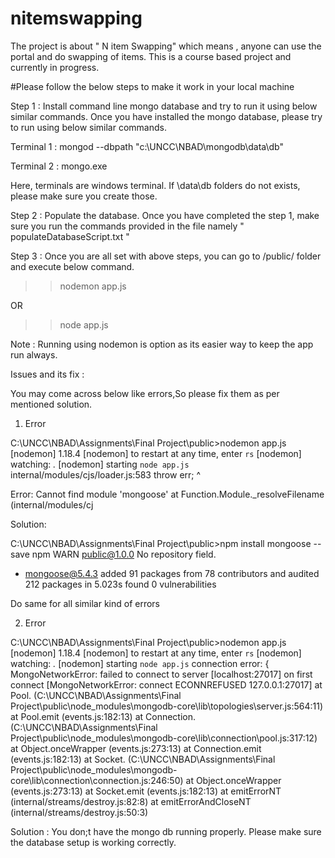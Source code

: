 # nitemswapping
The project is about " N item Swapping" which means , anyone can use the portal and do swapping of items. This is a course based project and currently in progress. 

#Please follow the below steps to make it work in your local machine

Step 1 : Install command line mongo database and try to run it using below similar commands.
Once you have installed the mongo database, please try to run using below similar commands.

Terminal 1 : mongod --dbpath "c:\UNCC\NBAD\mongodb\data\db"

Terminal 2 : mongo.exe

Here, terminals are windows terminal. If \data\db folders do not exists, please make sure you create those.

Step 2 : Populate the database.
Once you have completed the step 1, make sure you run the commands provided in the file namely " populateDatabaseScript.txt "

Step 3 : Once you are all set with above steps, you can go to /public/ folder and execute below command.

>> nodemon app.js

OR

>>node app.js

Note : Running using nodemon is option as its easier way to keep the app run always.

Issues and its fix : 

You may come across below like errors,So please fix them as per mentioned solution.

1. Error

C:\UNCC\NBAD\Assignments\Final Project\public>nodemon app.js
[nodemon] 1.18.4
[nodemon] to restart at any time, enter `rs`
[nodemon] watching: *.*
[nodemon] starting `node app.js`
internal/modules/cjs/loader.js:583
    throw err;
    ^

Error: Cannot find module 'mongoose'
    at Function.Module._resolveFilename (internal/modules/cj
    
Solution: 

C:\UNCC\NBAD\Assignments\Final Project\public>npm install mongoose --save
npm WARN public@1.0.0 No repository field.

+ mongoose@5.4.3
added 91 packages from 78 contributors and audited 212 packages in 5.023s
found 0 vulnerabilities

Do same for all similar kind of errors

2. Error

C:\UNCC\NBAD\Assignments\Final Project\public>nodemon app.js
[nodemon] 1.18.4
[nodemon] to restart at any time, enter `rs`
[nodemon] watching: *.*
[nodemon] starting `node app.js`
connection error: { MongoNetworkError: failed to connect to server [localhost:27017] on first connect [MongoNetworkError: connect ECONNREFUSED 127.0.0.1:27017]
    at Pool.<anonymous> (C:\UNCC\NBAD\Assignments\Final Project\public\node_modules\mongodb-core\lib\topologies\server.js:564:11)
    at Pool.emit (events.js:182:13)
    at Connection.<anonymous> (C:\UNCC\NBAD\Assignments\Final Project\public\node_modules\mongodb-core\lib\connection\pool.js:317:12)
    at Object.onceWrapper (events.js:273:13)
    at Connection.emit (events.js:182:13)
    at Socket.<anonymous> (C:\UNCC\NBAD\Assignments\Final Project\public\node_modules\mongodb-core\lib\connection\connection.js:246:50)
    at Object.onceWrapper (events.js:273:13)
    at Socket.emit (events.js:182:13)
    at emitErrorNT (internal/streams/destroy.js:82:8)
    at emitErrorAndCloseNT (internal/streams/destroy.js:50:3)
  
Solution : You don;t have the mongo db running properly. Please make sure the database setup is working correctly.

